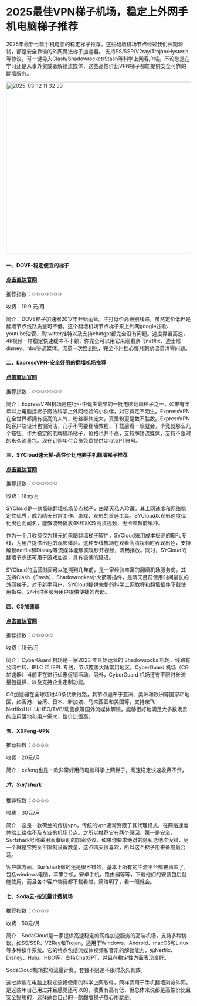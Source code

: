 # 2025最佳VPN梯子机场，稳定上外网手机电脑梯子推荐

2025年最新七款手机电脑的稳定梯子推荐。这些翻墙机场节点经过我们长期测试，都是安全靠谱的外网魔法梯子加速器。 支持SS/SSR/V2ray/Trojan/Hysteria等协议，可一键导入Clash/Shadowrocket/Stash等科学上网客户端。不论您是在学习还是从事外贸或者解锁流媒体，这些高性价比VPN梯子都能提供安全可靠的翻墙服务。

<img width="882" height="470" alt="2025-03-12 11 32 33" src="https://github.com/user-attachments/assets/4133dc84-3a7f-4181-b71e-c708ccee94a5" />

#### 一、DOVE-稳定便宜的梯子
#### [点击直达官网](https://dove8.cc/a.php?alavBTtF8UB)

推荐指数：✩✩✩✩✩✩✩

收费：19.9 元/月

简介：DOVE梯子加速器2017年开始运营。主打低价高级别线路，虽然定价低但是翻墙节点线路质量可不低。这个翻墙机场节点梯子来上外网google谷歌、youtube油管、刷twitter推特以及支持chatgpt都完全没有问题。速度靠谱高速，4k视频一样稳定快速缓冲不卡顿，你完全可以用它来观看奈飞netflix、迪士尼disney、hbo等流媒体。流量一次性到账，完全不用担心每月剩余流量清零问题。

#### 二、ExpressVPN-安全好用的翻墙机场推荐
#### [点击直达官网](https://dove8.cc/a.php?alavBTtF8UB)

推荐指数：✩✩✩✩✩✩✩

简介：ExpressVPN机场是在行业中诞生最早的一批电脑翻墙梯子之一，如果有半年以上电脑挂梯子魔法科学上外网经验的小伙伴，对它肯定不陌生。ExpressVPN 在全世界都拥有极高的人气，粉丝群体庞大，真爱粉更是数不胜数。ExpressVPN 的客户端设计也很简洁，几乎不需要翻墙教程，下载后看一眼就会，毕竟就那么几个按钮。作为稳定的老牌机场梯子，价格也并不高，支持解锁流媒体，支持不限时的永久流量包。现在订购年付会员免费提供ChatGPT账号。

#### 三、SYCloud速云梯-高性价比电脑手机翻墙梯子推荐
#### [点击直达官网](https://dove8.cc/a.php?alavBTtF8UB)

推荐指数：✩✩✩✩✩✩

收费：18元/月

SYCloud是一款高端翻墙机场节点梯子，由晴天私人珍藏。其上网速度和网络稳定性优秀，成为晴天日常工作、游戏、观影的首选工具。SYCloud以观影速度优化出色而闻名，能够流畅播放4K和8K超高清视频，无卡顿超前缓冲。

作为一个月收费仅为18元的电脑翻墙梯子软件，SYCloud采用成本极高的IEPL专线，为用户提供出色的观影体验。这种专线机场在观看高清视频时表现出色，支持解锁netflix和Disney等流媒体能够实现秒开视频，流畅播放。同时，SYCloud的翻墙节点还可用于游戏加速，具有极低的延迟。

SYCloud的运营时间可以追溯到几年前，是一家经验丰富的翻墙机场服务商。其支持Clash（Stash）、Shadowrocket小火箭等插件，是晴天目前使用时间最长的外网梯子。对于新手用户，SYCloud提供完整的科学上网教程和翻墙插件下载使用指导，24小时客服为用户提供便捷的帮助。

#### 四、CG加速器
#### [点击直达官网](https://dove8.cc/a.php?alavBTtF8UB)

推荐指数：✩✩✩✩✩

收费：18元/月

简介：CyberGuard 机场是一家2023 年开始运营的 Shadowsocks 机场，线路有公网中转、IPLC 和 IEPL 专线，节点覆盖大陆常用地区。CyberGuard 机场（CG 加速器）当前正在进行优惠促销活动。另外，CyberGuard 机场还有不限时长流量包提供，以及支持企业定制功能。

CG加速器在全球超过40条优质线路，其节点遍布于亚洲、美洲和欧洲等国家和地区，如香港、台湾、日本、新加坡、马来西亚和美国等，支持奈飞Netflix/HULU/HBO/TVB/动画疯等国外流媒体解锁，能够很好地满足大多数场景的应用落地和用户需求，性价比很高。

#### 五、XXFeng-VPN

推荐指数：✩✩✩✩

收费：20元/月

简介：xxfeng也是一款非常好用的电脑科学上网梯子，网速稳定快速收费不贵，

##### 六、Surfshark

推荐指数：✩✩✩✩

收费：30元/月

简介：这是一款荷兰的传统vpn，传统的vpn通常受限于其代理模式，在网络速度体验上往往不及专业的机场节点。之所以推荐它有两个原因，第一是安全，Surfshark号称采用军事级别的加密协议，如果你要求绝对的隐私选他准没错，另一个就是它完全不限制设备数量，这点晴天很喜欢，所以这个梯子用来备用最合适。

客户端方面，Surfshark做的还是很不错的，基本上所有的主流平台都被涵盖了，包括windows电脑，苹果手机，安卓手机，路由器等等，下载他们的安装包后就能使用，而且各个客户端我都下载看过，简洁明了，看一眼就会。

#### 七、Soda云-按流量计费机场

推荐指数：✩✩✩✩

收费：50元/月

简介：SodaCloud是一家提供高速稳定的网络加速服务的高端机场，支持多种协议，如SS/SSR、V2Ray和Trojan，适用于Windows、Android、macOS和Linux等多种操作系统。它的特点包括流媒体视频和音乐的解锁能力，如Netflix、Disney、Hulu、HBO等，支持ChatGPT，并且在稳定性方面表现良好。

SodaCloud机场按照流量计费，套餐不限速不限时永久有效。

这七款能在电脑上稳定流畅使用的科学上网软件，同样适用于手机翻墙浏览外网。是这些年自己用过并且感觉还可以的，收费有高有低，但总体来说都是高性价比且安全好用的，选择适合自己的一款翻墙梯子放心用就是。
